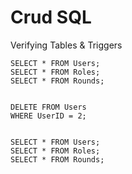 # Crud SQL
Verifying Tables & Triggers

```postgresql
SELECT * FROM Users;
SELECT * FROM Roles;
SELECT * FROM Rounds;


DELETE FROM Users
WHERE UserID = 2;


SELECT * FROM Users;
SELECT * FROM Roles;
SELECT * FROM Rounds;
```
